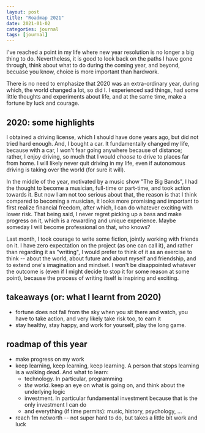 ```yaml
---
layout: post
title: "Roadmap 2021"
date: 2021-01-02
categories: journal
tags: [journal]
---
```


I've reached a point in my life where new year resolution is no longer a big thing to do. Nevertheless, it is good to look back on the paths I have gone through, think about what to do during the coming year, and beyond, becuase you know, choice is more important than hardwork.  

There is no need to emphasize that 2020 was an extra-ordinary year, during which, the world changed a lot, so did I. I experienced sad things, had some little thoughts and experiments about life, and at the same time, make a fortune by luck and courage. 

## 2020: some highlights 
I obtained a driving license, which I should have done years ago, but did not tried hard enough. And, I bought a car. It fundamentally changed my life, because with a car, I won't fear going anywhere because of distance; rather, I enjoy driving, so much that I would *choose* to drive to places far from home. I will likely never quit driving in my life, even if autonomous driving is taking over the world (for sure it will).

In the middle of the year, motivated by a music show "The Big Bands", I had the thought to become a musician, full-time or part-time, and took action towards it. But now I am not too serious about that, the reason is that I think compared to becoming a musician, it looks more promising and important to first realize financial freedom, after which, I can do whatever exciting with lower risk. That being said, I never regret picking up a bass and make progress on it, which is a rewarding and unique experience. Maybe someday I will become professional on that, who knows?

Last month, I took courage to write some fiction, jointly working with friends on it. I have zero expectation on the project (as one can call it), and rather than regarding it as "writing", I would prefer to think of it as an exercise to think -- about the world, about future and about myself and friendship, and to extend one's imagination and mindset. I won't be disappointed whatever the outcome is (even if I might decide to stop it for some reason at some point), because the process of writing itself is inspiring and exciting.

## takeaways (or: what I learnt from 2020)
- fortune does not fall from the sky when you sit there and watch, you have to take action, and very likely take risk too, to earn it
- stay healthy, stay happy, and work for yourself, play the long game. 

## roadmap of this year

- make progress on my work
- keep learning, keep learning, keep learning. A person that stops learning is a walking dead. And what to learn:
    - technology. In particular, programming
    - *the world*. keep an eye on what is going on, and think about the underlying logic
    - investment. In particular fundamental investment because that is the only investment I can do
    - and everything (if time permits): music, history, psychology, ...
- reach 1m networth -- not super hard to do, but takes a little bit work and luck